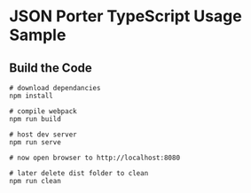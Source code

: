 # JSON Porter TypeScript Usage Sample

## Build the Code

```command
# download dependancies
npm install

# compile webpack
npm run build

# host dev server
npm run serve

# now open browser to http://localhost:8080

# later delete dist folder to clean
npm run clean

```

